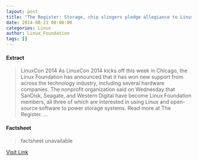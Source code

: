 ```yaml
---
layout: post
title: "The Register: Storage, chip slingers pledge allegiance to Linux, open source"
date: 2014-08-21 00:00:00
categories: Linux
author: Linux_Foundation
tags: []
---
```



#### Extract
>LinuxCon 2014&nbsp;As LinuxCon 2014 kicks off this week in Chicago, the Linux Foundation has announced that it has won new support from across the technology industry, including several hardware companies. The nonprofit organization said on Wednesday that SanDisk, Seagate, and Western Digital have become Linux Foundation members, all three of which are interested in using Linux and open-source software to power storage systems. Read more at The Register.&nbsp;...

#### Factsheet
>factsheet unavailable

[Visit Link](http://www.linuxfoundation.org/news-media/news/2014/08/register-storage-chip-slingers-pledge-allegiance-linux-open-source)


